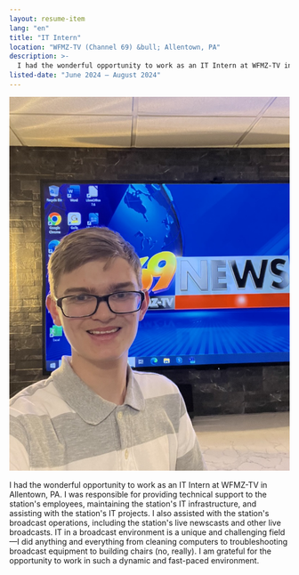 ```yaml
---
layout: resume-item
lang: "en"
title: "IT Intern"
location: "WFMZ-TV (Channel 69) &bull; Allentown, PA"
description: >-
  I had the wonderful opportunity to work as an IT Intern at WFMZ-TV in Allentown, PA. I was responsible for providing technical support to the station's employees, maintaining the station's IT infrastructure, and assisting with the station's projects. I also assisted with the station's broadcast operations, including the station's live newscasts and other live broadcasts. IT in a broadcast environment is a unique and challenging field—I did anything and everything from cleaning computers to troubleshooting broadcast equipment to building chairs (no, really). I am grateful for the opportunity to work in such a dynamic and fast-paced environment.
listed-date: "June 2024 — August 2024"
---
```


![WFMZ](/images/resume/wfmz.jpeg)

I had the wonderful opportunity to work as an IT Intern at WFMZ-TV in Allentown, PA. I was responsible for providing
technical support to the
station's employees, maintaining the station's IT infrastructure, and assisting with the station's IT projects. I also
assisted with the station's broadcast operations, including the station's live newscasts and other live broadcasts. IT
in
a broadcast environment is a unique and challenging field—I did anything and everything from cleaning computers to
troubleshooting broadcast equipment to building chairs (no, really). I am grateful for the opportunity to work in such a
dynamic and fast-paced environment.